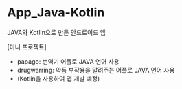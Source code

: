 # App_Java-Kotlin
JAVA와 Kotlin으로 만든 안드로이드 앱

[미니 프로젝트]
- papago: 번역기 어플로 JAVA 언어 사용
- drugwarring: 약품 부작용을 알려주는 어플로 JAVA 언어 사용
- (Kotlin을 사용하여 앱 개발 예정)
